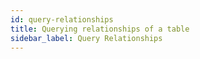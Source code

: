 ```yaml
---
id: query-relationships
title: Querying relationships of a table
sidebar_label: Query Relationships
---
```

